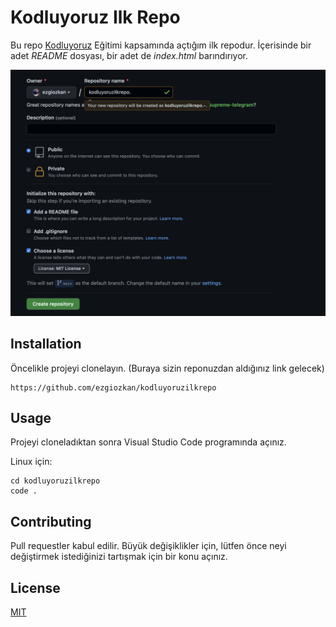# Kodluyoruz Ilk Repo

Bu repo [Kodluyoruz]("https://www.kodluyoruz.org/") Eğitimi kapsamında açtığım ilk repodur. İçerisinde bir adet *README* dosyası, bir adet de *index.html* barındırıyor.

![createRepo](https://github.com/ezgiozkan/kodluyoruzilkrepo/blob/main/image.png?raw=true)


## Installation

Öncelikle projeyi clonelayın. (Buraya sizin reponuzdan aldığınız link gelecek)
``` 
https://github.com/ezgiozkan/kodluyoruzilkrepo
```  

## Usage

Projeyi cloneladıktan sonra Visual Studio Code programında açınız.

Linux için:
```  
cd kodluyoruzilkrepo
code .
```  

## Contributing

Pull requestler kabul edilir. Büyük değişiklikler için, lütfen önce neyi değiştirmek istediğinizi tartışmak için bir konu açınız.

## License

[MIT](https://choosealicense.com/licenses/mit/)
